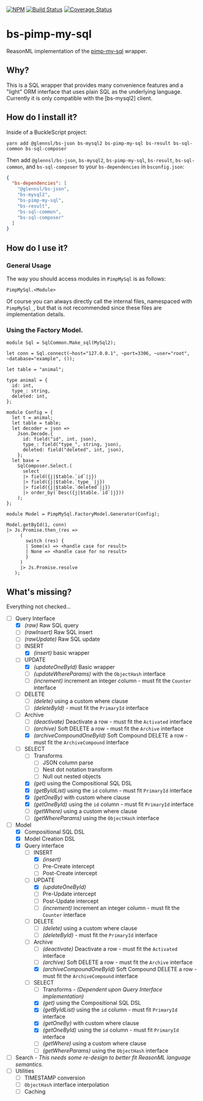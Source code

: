 [![NPM](https://nodei.co/npm/bs-pimp-my-sql.png)](https://nodei.co/npm/bs-pimp-my-sql/)
[![Build Status](https://www.travis-ci.org/scull7/bs-pimp-my-sql.svg?branch=master)](https://www.travis-ci.org/scull7/bs-pimp-my-sql)
[![Coverage Status](https://coveralls.io/repos/github/scull7/bs-pimp-my-sql/badge.svg?branch=master)](https://coveralls.io/github/scull7/bs-pimp-my-sql?branch=master)

# bs-pimp-my-sql
ReasonML implementation of the [pimp-my-sql] wrapper.

## Why?

This is a SQL wrapper that provides many convenience features and a "light" ORM interface that
uses plain SQL as the underlying language.  Currently it is only compatible with the [bs-mysql2]
client.

## How do I install it?

Inside of a BuckleScript project:
```shell
yarn add @glennsl/bs-json bs-mysql2 bs-pimp-my-sql bs-result bs-sql-common bs-sql-composer
```

Then add `@glennsl/bs-json`, `bs-mysql2`, `bs-pimp-my-sql`, `bs-result`, `bs-sql-common`,
and `bs-sql-composer` to your `bs-dependencies` in `bsconfig.json`:

```json
{
  "bs-dependencies": [
    "@glennsl/bs-json",
    "bs-mysql2",
    "bs-pimp-my-sql",
    "bs-result",
    "bs-sql-common",
    "bs-sql-composer"
  ]
}
```

## How do I use it?

### General Usage

The way you should access modules in `PimpMySql` is as follows:

```reason
PimpMySql.<Module>
```

Of course you can always directly call the internal files, namespaced with `PimpMySql_`, but
that is not recommended since these files are implementation details.

### Using the Factory Model.
```reason
module Sql = SqlCommon.Make_sql(MySql2);

let conn = Sql.connect(~host="127.0.0.1", ~port=3306, ~user="root", ~database="example", ());

let table = "animal";

type animal = {
  id: int,
  type_: string,
  deleted: int,
};

module Config = {
  let t = animal;
  let table = table;
  let decoder = json =>
    Json.Decode.{
      id: field("id", int, json),
      type_: field("type_", string, json),
      deleted: field("deleted", int, json),
    };
  let base =
    SqlComposer.Select.(
      select
      |> field({j|$table.`id`|j})
      |> field({j|$table.`type_`|j})
      |> field({j|$table.`deleted`|j})
      |> order_by(`Desc({j|$table.`id`|j}))
    );
};

module Model = PimpMySql.FactoryModel.Generator(Config);

Model.getById(1, conn)
|> Js.Promise.then_(res =>
     (
       switch (res) {
       | Some(x) => <handle case for result>
       | None => <handle case for no result>
       }
     )
     |> Js.Promise.resolve
   );
```

## What's missing?

Everything not checked...

- [ ] Query Interface
  - [x] _(raw)_ Raw SQL query
  - [ ] _(rawInsert)_ Raw SQL insert
  - [ ] _(rawUpdate)_ Raw SQL update
  - [ ] INSERT
    - [x] _(insert)_ basic wrapper
  - [ ] UPDATE
    - [x] _(updateOneById)_ Basic wrapper
    - [ ] _(updateWhereParams)_ with the `ObjectHash` interface
    - [ ] _(increment)_ increment an integer column - must fit the `Counter` interface
  - [ ] DELETE
    - [ ] _(delete)_ using a custom where clause
    - [ ] _(deleteById)_ - must fit the `PrimaryId` interface
  - [ ] Archive
    - [ ] _(deactivate)_ Deactivate a row - must fit the `Activated` interface
    - [ ] _(archive)_ Soft DELETE a row - must fit the `Archive` interface
    - [x] _(archiveCompoundOneById)_ Soft Compound DELETE a row - must fit the `ArchiveCompound` interface
  - [ ] SELECT
    - [ ] Transforms
      - [ ] JSON column parse
      - [ ] Nest dot notation transform
      - [ ] Null out nested objects
    - [x] _(get)_ using the Compositional SQL DSL
    - [x] _(getByIdList)_ using the `id` column - must fit `PrimaryId` interface
    - [x] _(getOneBy)_ with custom where clause
    - [x] _(getOneById)_ using the `id` column - must fit `PrimaryId` interface
    - [ ] _(getWhere)_ using a custom where clause
    - [ ] _(getWhereParams)_ using the `ObjectHash` interface
- [ ] Model
  - [x] Compositional SQL DSL
  - [x] Model Creation DSL
  - [x] Query interface
    - [ ] INSERT
      - [x] _(insert)_
      - [ ] Pre-Create intercept
      - [ ] Post-Create intercept
    - [ ] UPDATE
      - [x] _(updateOneById)_
      - [ ] Pre-Update intercept
      - [ ] Post-Update intercept
      - [ ] _(increment)_ increment an integer column - must fit the `Counter` interface
    - [ ] DELETE
      - [ ] _(delete)_ using a custom where clause
      - [ ] _(deleteById)_ - must fit the `PrimaryId` interface
    - [ ] Archive
      - [ ] _(deactivate)_ Deactivate a row - must fit the `Activated` interface
      - [ ] _(archive)_ Soft DELETE a row - must fit the `Archive` interface
      - [x] _(archiveCompoundOneById)_ Soft Compound DELETE a row - must fit the `ArchiveCompound` interface
    - [ ] SELECT
      - [ ] Transforms - _(Dependent upon Query Interface implementation)_
      - [x] _(get)_ using the Compositional SQL DSL
      - [x] _(getByIdList)_ using the `id` column - must fit `PrimaryId` interface
      - [x] _(getOneBy)_ with custom where clause
      - [x] _(getOneById)_ using the `id` column - must fit `PrimaryId` interface
      - [ ] _(getWhere)_ using a custom where clause
      - [ ] _(getWhereParams)_ using the `ObjectHash` interface
- [ ] Search - _This needs some re-design to better fit ReasonML language semantics._
- [ ] Utilities
  - [ ] TIMESTAMP conversion
  - [ ] `ObjectHash` interface interpolation
  - [ ] Caching

[pimp-my-sql]: https://github.com/influentialpublishers/pimp-my-sql
[bs-mysql]: https://github.com/davidgomes/bs-mysql
[mysql2]: https://www.npmjs.com/package/mysql2
